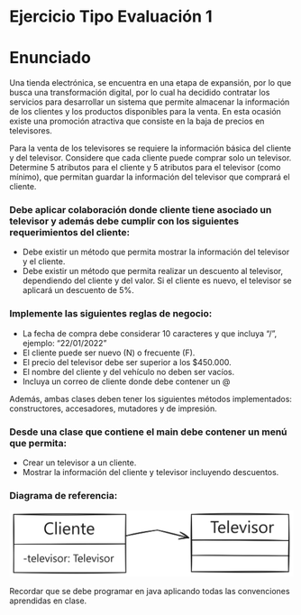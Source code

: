 # Ejercicio Tipo Evaluación 1
# Enunciado
Una tienda electrónica, se encuentra en una etapa de expansión, por lo que busca una transformación digital, por lo cual ha decidido contratar los servicios para desarrollar un sistema que permite almacenar la información de los clientes y los productos disponibles para la venta. En esta ocasión existe una promoción atractiva que consiste en la baja de precios en televisores.

Para la venta de los televisores se requiere la información básica del cliente y del televisor. Considere que cada cliente puede comprar solo un televisor.
Determine 5 atributos para el cliente y 5 atributos para el televisor (como mínimo), que permitan guardar la información del televisor que comprará el cliente.

### Debe aplicar colaboración donde cliente tiene asociado un televisor y además debe cumplir con los siguientes requerimientos del cliente:
-	Debe existir un método que permita mostrar la información del televisor y el cliente.
-	Debe existir un método que permita realizar un descuento al televisor, dependiendo del cliente y del valor. Si el cliente es nuevo, el televisor se aplicará un descuento de 5%.

### Implemente las siguientes reglas de negocio:
-	La fecha de compra debe considerar 10 caracteres y que incluya “/”, ejemplo: “22/01/2022”
-	El cliente puede ser nuevo (N) o frecuente (F).
-	El precio del televisor debe ser superior a los $450.000.
-	El nombre del cliente y del vehículo no deben ser vacíos.
-	Incluya un correo de cliente donde debe contener un @ 

Además, ambas clases deben tener los siguientes métodos implementados: constructores, accesadores, mutadores y de impresión.

### Desde una clase que contiene el main debe contener un menú que permita:
-	Crear un televisor a un cliente.
-	Mostrar la información del cliente y televisor incluyendo descuentos.

### Diagrama de referencia:
![Diagrama de referencia, Clase Cliente y Televisor](Assets/diagramaEjercicioEvaluacion1.png "Diagrama de referencia")

Recordar que se debe programar en java aplicando todas las convenciones aprendidas en clase. 